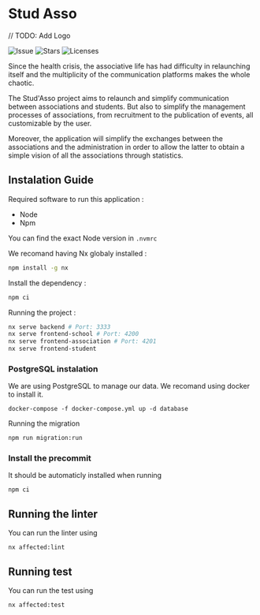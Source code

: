# Stud Asso

// TODO: Add Logo

![Issue](https://img.shields.io/github/issues/MTI-2023-TALA/StudAsso)
![Stars](https://img.shields.io/github/stars/MTI-2023-TALA/StudAsso)
![Licenses](https://img.shields.io/github/license/MTI-2023-TALA/StudAsso)

Since the health crisis, the associative life has had difficulty in relaunching itself and the multiplicity of the communication platforms makes the whole chaotic.

The Stud'Asso project aims to relaunch and simplify communication between associations and students. But also to simplify the management processes of associations, from recruitment to the publication of events, all customizable by the user.

Moreover, the application will simplify the exchanges between the associations and the administration in order to allow the latter to obtain a simple vision of all the associations through statistics.

## Instalation Guide

Required software to run this application :
  - Node
  - Npm

You can find the exact Node version in `.nvmrc`

We recomand having Nx globaly installed :
```bash
npm install -g nx
```

Install the dependency :
```bash
npm ci
```

Running the project :
```bash
nx serve backend # Port: 3333
nx serve frontend-school # Port: 4200
nx serve frontend-association # Port: 4201
nx serve frontend-student
```

### PostgreSQL instalation

We are using PostgreSQL to manage our data.
We recomand using docker to install it.
```
docker-compose -f docker-compose.yml up -d database
```

Running the migration
```bash
npm run migration:run
```

### Install the precommit

It should be automaticly installed when running
```
npm ci
```

## Running the linter

You can run the linter using

```
nx affected:lint
```

## Running test

You can run the test using

```
nx affected:test
```
